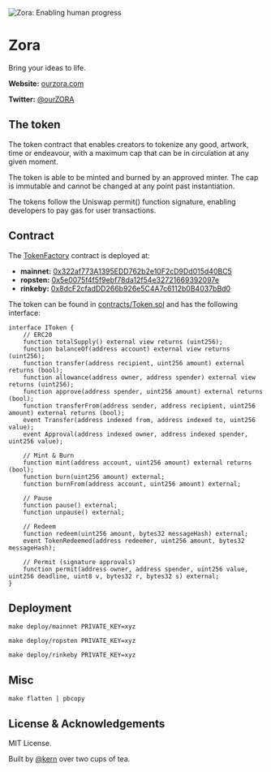 ![Zora: Enabling human progress](https://repository-images.githubusercontent.com/235217500/430f2080-4216-11ea-8468-de88ae01d1f8)

# Zora

Bring your ideas to life.

**Website:** [ourzora.com](ourzora.com)

**Twitter:** [@ourZORA](twitter.com/ourZORA)

## The token

The token contract that enables creators to tokenize any good, artwork, time or endeavour, with a maximum cap that can be in circulation at any given moment.

The token is able to be minted and burned by an approved minter. The cap is immutable and cannot be changed at any point past instantiation. 

The tokens follow the Uniswap permit() function signature, enabling developers to pay gas for user transactions.

## Contract

The [TokenFactory](contracts/TokenFactory.sol) contract is deployed at:

* **mainnet:** [0x322af773A1395EDD762b2e10F2cD9Dd015d40BC5](https://etherscan.io/address/0x322af773a1395edd762b2e10f2cd9dd015d40bc5#writeContract)
* **ropsten:** [0x5e0075f4f5f9ebf78da12f54e32721669392097e](https://ropsten.etherscan.io/address/0x5e0075f4f5f9ebf78da12f54e32721669392097e#writeContract)
* **rinkeby:** [0x8dcF2cfadDD266b926e5C4A7c6112b0B4037bBd0](https://rinkeby.etherscan.io/address/0x8dcf2cfaddd266b926e5c4a7c6112b0b4037bbd0#writeContract)


The token can be found in [contracts/Token.sol](contracts/Token.sol) and has the following interface:

```solidity
interface IToken {
    // ERC20
    function totalSupply() external view returns (uint256);
    function balanceOf(address account) external view returns (uint256);
    function transfer(address recipient, uint256 amount) external returns (bool);
    function allowance(address owner, address spender) external view returns (uint256);
    function approve(address spender, uint256 amount) external returns (bool);
    function transferFrom(address sender, address recipient, uint256 amount) external returns (bool);
    event Transfer(address indexed from, address indexed to, uint256 value);
    event Approval(address indexed owner, address indexed spender, uint256 value);

    // Mint & Burn
    function mint(address account, uint256 amount) external returns (bool);
    function burn(uint256 amount) external;
    function burnFrom(address account, uint256 amount) external;

    // Pause
    function pause() external;
    function unpause() external;

    // Redeem
    function redeem(uint256 amount, bytes32 messageHash) external;
    event TokenRedeemed(address redeemer, uint256 amount, bytes32 messageHash);

    // Permit (signature approvals)
    function permit(address owner, address spender, uint256 value, uint256 deadline, uint8 v, bytes32 r, bytes32 s) external;
}
```

## Deployment

```
make deploy/mainnet PRIVATE_KEY=xyz

make deploy/ropsten PRIVATE_KEY=xyz

make deploy/rinkeby PRIVATE_KEY=xyz

```

## Misc

```
make flatten | pbcopy
```


## License & Acknowledgements

MIT License.

Built by [@kern](https://github.com/kern) over two cups of tea.

